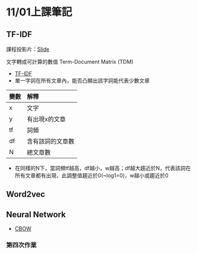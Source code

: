 # 11/01上課筆記
## TF-IDF
課程投影片：[Slide](https://docs.google.com/presentation/d/e/2PACX-1vQDgSgxp2SxatinxmzX2sdwQZhfLRmnWAl6zqgZBjTrG51dg4Bo8t4u3sXezOLSKGO398BSYq48W97u/pub?start=false&loop=false&delayms=3000&slide=id.p)

文字轉成可計算的數值 Term-Document Matrix (TDM)

* [TF-IDF](https://mropengate.blogspot.com/2016/04/tf-idf-in-r-language.html?fbclid=IwAR1sf3lPe3PpaixlQ7UT1Xa--1gnNpA9s6tK4g_y9jHISmFM9SxRMSyA6Rg)
* 單一字詞在所有文章內，能否凸顯出該字詞能代表少數文章

變數|解釋
------|:-----
x|文字
y|有出現x的文章
tf|詞頻
df|含有該詞的文章數
N|總文章數

* 在同樣的N下，當詞頻tf越高，df越小，w越高；df越大趨近於N，代表該詞在所有文章都有出現，此調整值趨近於0(~log1=0)，w越小或趨近於0

## Word2vec

## Neural Network
* [CBOW](https://stats.stackexchange.com/questions/140377/question-about-continuous-bag-of-words)

### 第四次作業
